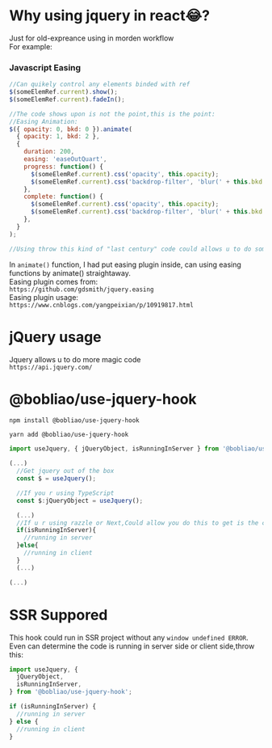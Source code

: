 # Why using jquery in react😂?

Just for old-expreance using in morden workflow <br>
For example:<br>

### Javascript Easing

```javascript
//Can quikely control any elements binded with ref
$(someElemRef.current).show();
$(someElemRef.current).fadeIn();

//The code shows upon is not the point,this is the point:
//Easing Animation:
$({ opacity: 0, bkd: 0 }).animate(
  { opacity: 1, bkd: 2 },
  {
    duration: 200,
    easing: 'easeOutQuart',
    progress: function() {
      $(someElemRef.current).css('opacity', this.opacity);
      $(someElemRef.current).css('backdrop-filter', 'blur(' + this.bkd + 'px)');
    },
    complete: function() {
      $(someElemRef.current).css('opacity', this.opacity);
      $(someElemRef.current).css('backdrop-filter', 'blur(' + this.bkd + 'px)');
    },
  }
);

//Using throw this kind of "last century" code could allows u to do some RELLY quike codeing
```

In `animate()` function, I had put easing plugin inside, can using easing functions by animate() straightaway. <br>
Easing plugin comes from: <br>
`https://github.com/gdsmith/jquery.easing` <br>
Easing plugin usage: <br>
`https://www.cnblogs.com/yangpeixian/p/10919817.html`<br>

# jQuery usage

Jquery allows u to do more magic code <br>
`https://api.jquery.com/`<br>

# @bobliao/use-jquery-hook

`npm install @bobliao/use-jquery-hook`

`yarn add @bobliao/use-jquery-hook`

```javascript
import useJquery, { jQueryObject, isRunningInServer } from '@bobliao/use-jquery-hook';

(...)
  //Get jquery out of the box
  const $ = useJquery();

  //If you r using TypeScript
  const $:jQueryObject = useJquery();

  (...)
  //If u r using razzle or Next,Could allow you do this to get is the code running in server or client
  if(isRunningInServer){
    //running in server
  }else{
    //running in client
  }
  (...)

(...)

```

# SSR Suppored

This hook could run in SSR project without any `window undefined ERROR`.<br>
Even can determine the code is running in server side or client side,throw this:<br>

```javascript
import useJquery, {
  jQueryObject,
  isRunningInServer,
} from '@bobliao/use-jquery-hook';

if (isRunningInServer) {
  //running in server
} else {
  //running in client
}
```
